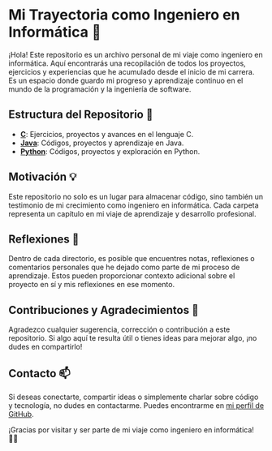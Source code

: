 # Mi Trayectoria como Ingeniero en Informática 🚀

¡Hola! Este repositorio es un archivo personal de mi viaje como ingeniero en informática. Aquí encontrarás una recopilación de todos los proyectos, ejercicios y experiencias que he acumulado desde el inicio de mi carrera. Es un espacio donde guardo mi progreso y aprendizaje continuo en el mundo de la programación y la ingeniería de software.

## Estructura del Repositorio 📂

- **[C](C/)**: Ejercicios, proyectos y avances en el lenguaje C.
- **[Java](Java/)**: Códigos, proyectos y aprendizaje en Java.
- **[Python](Python/)**: Códigos, proyectos y exploración en Python.

## Motivación 💡

Este repositorio no solo es un lugar para almacenar código, sino también un testimonio de mi crecimiento como ingeniero en informática. Cada carpeta representa un capítulo en mi viaje de aprendizaje y desarrollo profesional.

## Reflexiones 🤔

Dentro de cada directorio, es posible que encuentres notas, reflexiones o comentarios personales que he dejado como parte de mi proceso de aprendizaje. Estos pueden proporcionar contexto adicional sobre el proyecto en sí y mis reflexiones en ese momento.

## Contribuciones y Agradecimientos 🙌

Agradezco cualquier sugerencia, corrección o contribución a este repositorio. Si algo aquí te resulta útil o tienes ideas para mejorar algo, ¡no dudes en compartirlo!

## Contacto 📫

Si deseas conectarte, compartir ideas o simplemente charlar sobre código y tecnología, no dudes en contactarme. Puedes encontrarme en [mi perfil de GitHub](https://github.com/tuusuario](https://github.com/raul2811)).

¡Gracias por visitar y ser parte de mi viaje como ingeniero en informática! 👨‍💻


